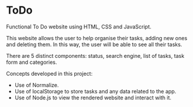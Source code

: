 # ToDo
Functional To Do website using HTML, CSS and JavaScript.

This website allows the user to help organise their tasks, adding new ones and deleting them. In this way, the user will be able to see all their tasks.

There are 5 distinct components: status, search engine, list of tasks, task form and categories.

Concepts developed in this project:
- Use of Normalize.
- Use of localStorage to store tasks and any data related to the app.
- Use of Node.js to view the rendered website and interact with it.
